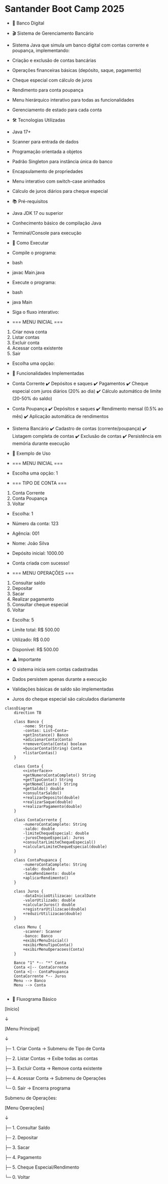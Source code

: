 # Santander Boot Camp 2025

* 🏦 Banco Digital 
* 🎬 Sistema de Gerenciamento Bancário
* Sistema Java que simula um banco digital com contas corrente e poupança, implementando:
* Criação e exclusão de contas bancárias
* Operações financeiras básicas (depósito, saque, pagamento)
* Cheque especial com cálculo de juros
* Rendimento para conta poupança
* Menu hierárquico interativo para todas as funcionalidades
* Gerenciamento de estado para cada conta

* 🛠️ Tecnologias Utilizadas
* Java 17+
* Scanner para entrada de dados
* Programação orientada a objetos
* Padrão Singleton para instância única do banco
* Encapsulamento de propriedades
* Menu interativo com switch-case aninhados
* Cálculo de juros diários para cheque especial

* 📚 Pré-requisitos
* Java JDK 17 ou superior
* Conhecimento básico de compilação Java
* Terminal/Console para execução

* 🚀 Como Executar
* Compile o programa:
* bash
* javac Main.java
* Execute o programa:
* bash
* java Main
* Siga o fluxo interativo:

* === MENU INICIAL ===
1. Criar nova conta
2. Listar contas
3. Excluir conta
4. Acessar conta existente
0. Sair
* Escolha uma opção:

* 🎯 Funcionalidades Implementadas
* Conta Corrente
✔️ Depósitos e saques
✔️ Pagamentos
✔️ Cheque especial com juros diários (20% ao dia)
✔️ Cálculo automático de limite (20-50% do saldo)

* Conta Poupança
✔️ Depósitos e saques
✔️ Rendimento mensal (0.5% ao mês)
✔️ Aplicação automática de rendimentos

* Sistema Bancário
✔️ Cadastro de contas (corrente/poupança)
✔️ Listagem completa de contas
✔️ Exclusão de contas
✔️ Persistência em memória durante execução

* 📝 Exemplo de Uso
 
* === MENU INICIAL ===
* Escolha uma opção: 1
 
* === TIPO DE CONTA ===
1. Conta Corrente
2. Conta Poupança
0. Voltar
 
* Escolha: 1
* Número da conta: 123
* Agência: 001
* Nome: João Silva
* Depósito inicial: 1000.00
* Conta criada com sucesso!

* === MENU OPERAÇÕES ===
1. Consultar saldo
2. Depositar
3. Sacar
4. Realizar pagamento
5. Consultar cheque especial
0. Voltar
 
* Escolha: 5
* Limite total: R$ 500.00
* Utilizado: R$ 0.00
* Disponível: R$ 500.00

* ⚠️ Importante
* O sistema inicia sem contas cadastradas
* Dados persistem apenas durante a execução
* Validações básicas de saldo são implementadas
* Juros do cheque especial são calculados diariamente
  
````mermaid
classDiagram
    direction TB
    
    class Banco {
        -nome: String
        -contas: List~Conta~
        +getInstance() Banco
        +adicionarConta(Conta)
        +removerConta(Conta) boolean
        +buscarConta(String) Conta
        +listarContas()
    }

    class Conta {
        <<interface>>
        +getNumeroContaCompleto() String
        +getTipoConta() String
        +getNomeCliente() String
        +getSaldo() double
        +consultarSaldo()
        +realizarDeposito(double)
        +realizarSaque(double)
        +realizarPagamento(double)
    }

    class ContaCorrente {
        -numeroContaCompleto: String
        -saldo: double
        -limiteChequeEspecial: double
        -jurosChequeEspecial: Juros
        +consultarLimiteChequeEspecial()
        +calcularLimiteChequeEspecial(double)
    }

    class ContaPoupanca {
        -numeroContaCompleto: String
        -saldo: double
        -taxaRendimento: double
        +aplicarRendimento()
    }

    class Juros {
        -dataInicioUtilizacao: LocalDate
        -valorUtilizado: double
        +calcularJuros() double
        +registrarUtilizacao(double)
        +reduzirUtilizacao(double)
    }

    class Menu {
        -scanner: Scanner
        -banco: Banco
        +exibirMenuInicial()
        +exibirMenuTipoConta()
        +exibirMenuOperacoes(Conta)
    }

    Banco "1" *-- "*" Conta
    Conta <|-- ContaCorrente
    Conta <|-- ContaPoupanca
    ContaCorrente *-- Juros
    Menu --> Banco
    Menu --> Conta
 
````
 
* 🔄 Fluxograma Básico

[Início]

↓

[Menu Principal]

↓

├─ 1. Criar Conta → Submenu de Tipo de Conta

├─ 2. Listar Contas → Exibe todas as contas

├─ 3. Excluir Conta → Remove conta existente

├─ 4. Acessar Conta → Submenu de Operações

└─ 0. Sair → Encerra programa

Submenu de Operações:

[Menu Operações]

↓

├─ 1. Consultar Saldo

├─ 2. Depositar

├─ 3. Sacar

├─ 4. Pagamento

├─ 5. Cheque Especial/Rendimento

└─ 0. Voltar